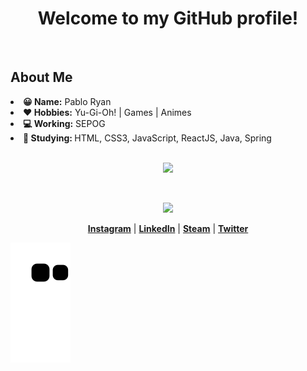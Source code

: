 <h1 align="center">Welcome to my GitHub profile!</h1>

<br>

<h2> About Me </h2>
  <li><strong> 😀 Name:</strong> Pablo Ryan</li>
  <li><strong> ❤ Hobbies:</strong> Yu-Gi-Oh! | Games | Animes</li>
  <li><strong> 💻 Working:</strong> SEPOG</li>
  <li><strong> 🔎 Studying: </strong>HTML, CSS3, JavaScript, ReactJS, Java, Spring</li>

<br>

<p align="center">
<a href="https://github.com/Sutanrrier"><img src="https://github-readme-stats.vercel.app/api/top-langs/?username=Sutanrrier&layout=compact&langs_count=7&theme=dracula"/
</a></p>

<br>

<p align="center">
 <a href="https://github.com/Sutanrrier"><img src="https://github-readme-stats.vercel.app/api?username=Sutanrrier&show_icons=true&theme=dracula"></a>
</p>
 
 <p align="center">
  <strong><a href="https://www.instagram.com/sutanrrier/">Instagram</a></strong> |
  <strong><a href="https://www.linkedin.com/in/pablo-ryan">LinkedIn</a></strong> |
  <strong><a href="https://steamcommunity.com/id/sutanrrier">Steam</a></strong> |
  <strong><a href="https://twitter.com/sutanrrier">Twitter</a></strong>
</p>

![Snake animation](https://github.com/Sutanrrier/Sutanrrier/blob/output/github-contribution-grid-snake.svg)
